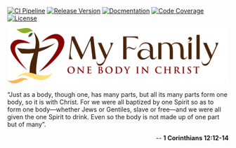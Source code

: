 [![CI Pipeline](https://github.com/cgilliard/my-family/actions/workflows/main.yml/badge.svg)](https://github.com/cgilliard/my-family/actions/workflows/main.yml)
[![Release Version](https://img.shields.io/github/v/release/cgilliard/my-family.svg?color=blue)](https://github.com/cgilliard/my-family/releases)
[![Docmentation](https://img.shields.io/static/v1?label=Documentation&message=Github+Pages&color=cyan)](https://cgilliard.github.io/my-family/)
[![Code Coverage](https://img.shields.io/static/v1?label=Code%20Coverage&message=100.00%&color=purple)](https://cgilliard.github.io/my-family/code_coverage.html)
[![License](https://img.shields.io/github/license/cgilliard/my-family.svg)](https://github.com/cgilliard/my-family/blob/master/LICENSE)

<div>
    <img src="docs/MyFamilyLogo.png"/>
</div>

 “Just as a body, though one, has many parts, but all its many parts form one body, so it is with Christ. For we were all baptized by one Spirit so as to form one body—whether Jews or Gentiles, slave or free—and we were all given the one Spirit to drink. Even so the body is not made up of one part but of many”.

<p align="right">
-- <strong>1 Corinthians 12:12-14</strong>
</p>

